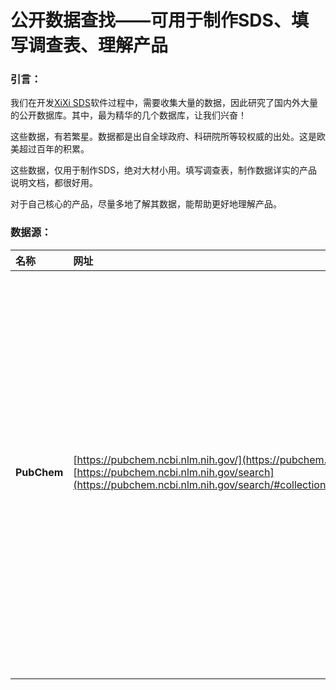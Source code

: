 # 公开数据查找——可用于制作SDS、填写调查表、理解产品

### **引言：**

我们在开发[XiXi SDS](http://www.xixisys.com)软件过程中，需要收集大量的数据，因此研究了国内外大量的公开数据库。其中，最为精华的几个数据库，让我们兴奋！

这些数据，有若繁星。数据都是出自全球政府、科研院所等较权威的出处。这是欧美超过百年的积累。

这些数据，仅用于制作SDS，绝对大材小用。填写调查表，制作数据详实的产品说明文档，都很好用。

对于自己核心的产品，尽量多地了解其数据，能帮助更好地理解产品。

### 数据源：

| 名称 | 网址 | 备注 |
| :--- | :--- | :--- |
| **PubChem** | [https://pubchem.ncbi.nlm.nih.gov/](https://pubchem.ncbi.nlm.nih.gov/)  [https://pubchem.ncbi.nlm.nih.gov/search](https://pubchem.ncbi.nlm.nih.gov/search/#collection=compounds&query_type=text) | 美国卫生及人类服务部下的国立卫生研究院维护的网站，收录了507个权威的数据源，超过4800万成分/物质的数据。 |
|  |  |  |



